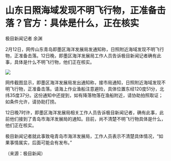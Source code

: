 # 山东日照海域发现不明飞行物，正准备击落？官方：具体是什么，正在核实

极目新闻记者 余渊

2月12日，网传山东青岛即墨区海洋发展局发通知称，日照附近海域发现不明飞行物，正准备击落。12日晚，即墨区海洋发展局工作人员告诉极目新闻记者确有此事，具体是什么不明飞行物，他们正在核实。

![](https://inews.gtimg.com/newsapp_bt/0/15660729685/1000)

网传截图显示，即墨区海洋发展局发出通知称，接市局通知，日照附近海域发现不明飞行物，正准备击落。请海上作业渔船注意避险，具体位置东经120度51分，北纬35度37分。这份通知中还提到，如有降落物落在渔船附近，请协助拍照取证；如条件允许，请协助打捞。

12日晚7时许，即墨区海洋发展局相关工作人员告诉极目新闻记者，确有此事，此前他们接到了青岛市海洋发展局的通知。目前，尚不清楚不明飞行物具体是什么，他们正在核实。

极目新闻记者就此事致电青岛市海洋发展局，工作人员表示不清楚具体情况，“如果事情属实，后面可能会有发布。”

（来源：极目新闻）

